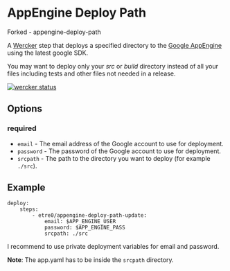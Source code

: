 # AppEngine Deploy Path

Forked - appengine-deploy-path

A [Wercker](http://wercker.com/) step that deploys a specified directory to the [Google AppEngine](https://appengine.google.com) using the latest google SDK.

You may want to deploy only your *src* or *build* directory instead of all your files including tests and other files not needed in a release.

[![wercker status](https://app.wercker.com/status/ba851187db650ef9a0e68590865e1183/s/ "wercker status")](https://app.wercker.com/project/bykey/ba851187db650ef9a0e68590865e1183)

## Options
### required

* `email` - The email address of the Google account to use for deployment.
* `password` - The password of the Google account to use for deployment.
* `srcpath` - The path to the directory you want to deploy (for example `./src`).

## Example

    deploy:
        steps:
            - etre0/appengine-deploy-path-update:
                email: $APP_ENGINE_USER
                password: $APP_ENGINE_PASS
                srcpath: ./src

I recommend to use private deployment variables for email and password.

**Note**: The app.yaml has to be inside the `srcpath` directory.
